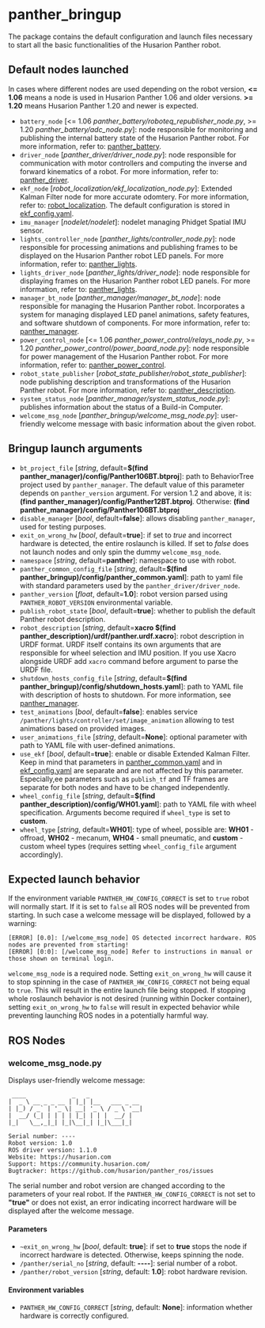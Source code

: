 # panther_bringup

The package contains the default configuration and launch files necessary to start all the basic functionalities of the Husarion Panther robot.

## Default nodes launched

In cases where different nodes are used depending on the robot version, **<= 1.06** means a node is used in Husarion Panther 1.06 and older versions. **>= 1.20** means Husarion Panther 1.20 and newer is expected.

- `battery_node` [<= 1.06 *panther_battery/roboteq_republisher_node.py*, >= 1.20 *panther_battery/adc_node.py*]: node responsible for monitoring and publishing the internal battery state of the Husarion Panther robot. For more information, refer to: [panther_battery](../panther_battery/README.md).
- `driver_node` [*panther_driver/driver_node.py*]: node responsible for communication with motor controllers and computing the inverse and forward kinematics of a robot. For more information, refer to: [panther_driver](../panther_driver/README.md).
- `ekf_node` [*robot_localization/ekf_localization_node.py*]: Extended Kalman Filter node for more accurate odomtery. For more information, refer to: [robot_localization](https://github.com/cra-ros-pkg/robot_localization/tree/noetic-devel). The default configuration is stored in [ekf_config.yaml](./config/ekf_config.yaml).
- `imu_manager` [*nodelet/nodelet*]: nodelet managing Phidget Spatial IMU sensor.
- `lights_controller_node` [*panther_lights/controller_node.py*]: node responsible for processing animations and publishing frames to be displayed on the Husarion Panther robot LED panels. For more information, refer to: [panther_lights](../panther_lights/README.md).
- `lights_driver_node` [*panther_lights/driver_node*]: node responsible for displaying frames on the Husarion Panther robot LED panels. For more information, refer to: [panther_lights](../panther_lights/README.md).
- `manager_bt_node` [*panther_manager/manager_bt_node*]: node responsible for managing the Husarion Panther robot. Incorporates a system for managing displayed LED panel animations, safety features, and software shutdown of components. For more information, refer to: [panther_manager](../panther_manager/README.md).
- `power_control_node` [<= 1.06 *panther_power_control/relays_node.py*, >= 1.20 *panther_power_control/power_board_node.py*]: node responsible for power management of the Husarion Panther robot. For more information, refer to: [panther_power_control](../panther_power_control/README.md).
- `robot_state_publisher` [*robot_state_publisher/robot_state_publisher*]: node publishing description and transformations of the Husarion Panther robot. For more information, refer to: [panther_description](../panther_description/README.md).
- `system_status_node` [*panther_manager/system_status_node.py*]: publishes information about the status of a Build-in Computer.
- `welcome_msg_node` [*panther_bringup/welcome_msg_node.py*]: user-friendly welcome message with basic information about the given robot.

## Bringup launch arguments

- `bt_project_file` [*string*, default=**$(find panther_manager)/config/Panther106BT.btproj**]: path to BehaviorTree project used by `panther_manager`. The default value of this parameter depends on `panther_version` argument. For version 1.2 and above, it is: **(find panther_manager)/config/Panther12BT.btproj**. Otherwise: **(find panther_manager)/config/Panther106BT.btproj**
- `disable_manager` [*bool*, default=**false**]: allows disabling `panther_manager`, used for testing purposes.
- `exit_on_wrong_hw` [*bool*, default=**true**]: if set to *true* and incorrect hardware is detected, the entire roslaunch is killed. If set to *false* does not launch nodes and only spin the dummy `welcome_msg_node`.
- `namespace` [*string*, default=**panther**]: namespace to use with robot.
- `panther_common_config_file` [*string*, default=**$(find panther_bringup)/config/panther_common.yaml**]: path to yaml file with standard parameters used by the `panther_driver/driver_node`.
- `panther_version` [*float*, default=**1.0**]: robot version parsed using `PANTHER_ROBOT_VERSION` environmental variable.
- `publish_robot_state` [*bool*, default=**true**]: whether to publish the default Panther robot description.
- `robot_description` [*string*, default=**xacro $(find panther_description)/urdf/panther.urdf.xacro**]: robot description in URDF format. URDF itself contains its own arguments that are responsible for wheel selection and IMU position. If you use Xacro alongside URDF add `xacro` command before argument to parse the URDF file.
- `shutdown_hosts_config_file` [*string*, default=**$(find panther_bringup)/config/shutdown_hosts.yaml**]: path to YAML file with description of hosts to shutdown. For more information, see [panther_manager](../panther_manager/README.md).
- `test_animations` [*bool*, default=**false**]: enables service `/panther/lights/controller/set/image_animation` allowing to test animations based on provided images.
- `user_animations_file` [*string*, default=**None**]: optional parameter with path to YAML file with user-defined animations. 
- `use_ekf` [*bool*, default=**true**]: enable or disable Extended Kalman Filter. Keep in mind that parameters in [panther_common.yaml](./config/panther_common.yaml) and in [ekf_config.yaml](./config/ekf_config.yaml) are separate and are not affected by this parameter. Especially,ee parameters such as `publish_tf` and TF frames are separate for both nodes and have to be changed independently.
- `wheel_config_file` [*string*, default=**$(find panther_description)/config/WH01.yaml**]: path to YAML file with wheel specification. Arguments become required if `wheel_type` is set to **custom**.
- `wheel_type` [*string*, default=**WH01**]: type of wheel, possible are: **WH01** - offroad, **WH02** - mecanum, **WH04** - small pneumatic, and **custom** - custom wheel types (requires setting `wheel_config_file` argument accordingly).


## Expected launch behavior

If the environment variable `PANTHER_HW_CONFIG_CORRECT` is set to `true` robot will normally start. If it is set to `false` all ROS nodes will be prevented from starting. In such case a welcome message will be displayed, followed by a warning:
```
[ERROR] [0.0]: [/welcome_msg_node] OS detected incorrect hardware. ROS nodes are prevented from starting!
[ERROR] [0:0]: [/welcome_msg_node] Refer to instructions in manual or those shown on terminal login.
```
`welcome_msg_node` is a required node. Setting `exit_on_wrong_hw` will cause it to stop spinning in the case of `PANTHER_HW_CONFIG_CORRECT` not being equal to `true`. This will result in the entire launch file being stopped. If stopping whole roslaunch behavior is not desired (running within Docker container), setting `exit_on_wrong_hw` to `false` will result in expected behavior while preventing launching ROS nodes in a potentially harmful way. 

## ROS Nodes

### welcome_msg_node.py

Displays user-friendly welcome message:
```
 ____             _   _               
|  _ \ __ _ _ __ | |_| |__   ___ _ __ 
| |_) / _` | '_ \| __| '_ \ / _ \ '__|
|  __/ (_| | | | | |_| | | |  __/ |   
|_|   \__,_|_| |_|\__|_| |_|\___|_|   

Serial number: ----
Robot version: 1.0
ROS driver version: 1.1.0
Website: https://husarion.com
Support: https://community.husarion.com/
Bugtracker: https://github.com/husarion/panther_ros/issues
```
The serial number and robot version are changed according to the parameters of your real robot. If the `PANTHER_HW_CONFIG_CORRECT` is not set to **"true"** or does not exist, an error indicating incorrect hardware will be displayed after the welcome message.

#### Parameters

- `~exit_on_wrong_hw` [*bool*, default: **true**]: if set to **true** stops the node if incorrect hardware is detected. Otherwise, keeps spinning the node.
- `/panther/serial_no` [*string*, default: **----**]: serial number of a robot.
- `/panther/robot_version` [*string*, default: **1.0**]: robot hardware revision.

#### Environment variables

- `PANTHER_HW_CONFIG_CORRECT` [*string*, default: **None**]: information whether hardware is correctly configured.